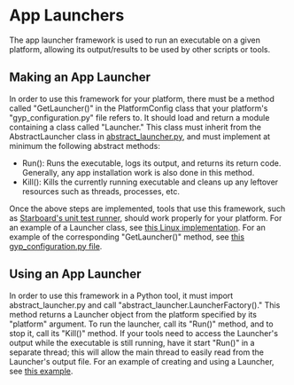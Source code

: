 # App Launchers

The app launcher framework is used to run an executable on a given platform,
allowing its output/results to be used by other scripts or tools.

## Making an App Launcher

In order to use this framework for your platform, there must be a method called
"GetLauncher()" in the PlatformConfig class that your platform's
"gyp_configuration.py" file refers to.  It should load and return a module
containing a class called "Launcher."  This class must inherit from the
AbstractLauncher class in [abstract_launcher.py](../../abstract_launcher.py),
and must implement at minimum the following abstract methods:

- Run(): Runs the executable, logs its output, and returns its return code.
         Generally, any app installation work is also done in this method.
- Kill(): Kills the currently running executable and cleans up any leftover
          resources such as threads, processes, etc.

Once the above steps are implemented, tools that use this framework, such as
[Starboard's unit test runner](../../testing/test_runner.py), should work
properly for your platform.  For an example of a Launcher class, see
[this Linux implementation](../../../linux/shared/launcher.py).  For an example
of the corresponding "GetLauncher()" method, see
[this gyp_configuration.py file](../../../linux/shared/gyp_configuration.py).

## Using an App Launcher

In order to use this framework in a Python tool, it must import
abstract_launcher.py and call "abstract_launcher.LauncherFactory()."  This
method returns a Launcher object from the platform specified by its "platform"
argument.  To run the launcher, call its "Run()" method, and to stop it, call
its "Kill()" method.  If your tools need to access the Launcher's output while
the executable is still running, have it start "Run()" in a separate thread;
this will allow the main thread to easily read from the Launcher's output file.
For an example of creating and using a Launcher, see
[this example](../../example/app_launcher_client.py).